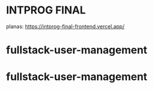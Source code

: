# INTPROG FINAL

planas: https://intprog-final-frontend.vercel.app/
# fullstack-user-management
# fullstack-user-management
